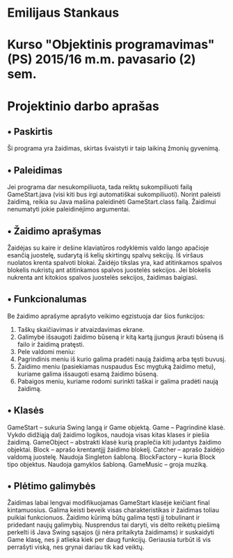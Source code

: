 # Emilijaus Stankaus
# Kurso "Objektinis programavimas" (PS) 2015/16 m.m. pavasario (2) sem.
# Projektinio darbo aprašas

## •	Paskirtis
Ši programa yra žaidimas, skirtas švaistyti ir taip laikiną žmonių gyvenimą.
## •	Paleidimas
Jei programa dar nesukompiliuota, tada reiktų sukompiliuoti failą GameStart.java (visi kiti bus irgi automatiškai sukompiliuoti). Norint paleisti žaidimą, reikia su Java mašina paleidinėti GameStart.class failą. Žaidimui nenumatyti jokie paleidinėjimo argumentai.
## •	Žaidimo aprašymas
Žaidėjas su kaire ir dešine klaviatūros rodyklėmis valdo lango apačioje esančią juostelę, sudarytą iš kelių skirtingų spalvų sekcijų. Iš viršaus nuolatos krenta spalvoti blokai. Žaidėjo tikslas yra, kad atitinkamos spalvos blokelis nukristų ant atitinkamos spalvos juostelės sekcijos. Jei blokelis nukrenta ant kitokios spalvos juostelės sekcijos, žaidimas baigiasi.
## •	Funkcionalumas
Be žaidimo aprašyme aprašyto veikimo egzistuoja dar šios funkcijos:

1. Taškų skaičiavimas ir atvaizdavimas ekrane.
2. Galimybė išsaugoti žaidimo būseną ir kitą kartą įjungus įkrauti būseną iš failo ir žaidimą pratęsti.
3. Pele valdomi meniu:
  1. Pagrindinis meniu iš kurio galima pradėti naują žaidimą arba tęsti buvusį.
  2. Žaidimo meniu (pasiekiamas nuspaudus Esc mygtuką žaidimo metu), kuriame galima išsaugoti esamą žaidimo būseną.
  3. Pabaigos meniu, kuriame rodomi surinkti taškai ir galima pradėti naują žaidimą.
  
## •	Klasės
GameStart – sukuria Swing langą ir Game objektą.
Game – Pagrindinė klasė. Vykdo didžiąją dalį žaidimo logikos, naudoja visas kitas klases ir piešia žaidimą.
GameObject – abstrakti klasė kurią praplečia kiti judantys žaidimo objektai.
Block – aprašo krentantįjį žaidimo blokelį.
Catcher – aprašo žaidėjo valdomą juostelę. Naudoja Singleton šabloną.
BlockFactory – kuria Block tipo objektus. Naudoja gamyklos šabloną.
GameMusic – groja muziką.
## •	Plėtimo galimybės
Žaidimas labai lengvai modifikuojamas GameStart klasėje keičiant final kintamuosius. Galima keisti beveik visas charakteristikas ir žaidimas toliau puikiai funkcionuos. Žaidimo kūrimą būtų galima tęsti jį tobulinant ir pridedant naujų galimybių. Nusprendus tai daryti, vis dėlto reikėtų piešimą perkelti iš Java Swing sąsajos (ji nėra pritaikyta žaidimams) ir suskaidyti Game klasę, nes ji atlieka kiek per daug funkcijų. Geriausia turbūt iš vis perrašyti viską, nes grynai dariau tik kad veiktų.
 
